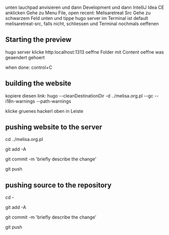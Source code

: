 unten lauchpad anvisieren und dann Development und dann IntelliJ Idea CE anklicken
Gehe zu Menu File, open recent: Melisaretreat Src
Gehe zu schwarzem Feld unten und tippe hugo server
im Terminal ist default melisaretreat-src, falls nicht, schliessen und Terminal nochmals oeffenen

## Starting the preview

hugo server
klicke http:localhost:1313
oeffne Folder mit Content
oeffne was geaendert gehoert

when done: control+C

## building the website
kopiere diesen link:
hugo --cleanDestinationDir -d ../melisa.org.pl --gc --i18n-warnings  --path-warnings

klicke gruenes hackerl oben in Leiste

## pushing website to the server


cd ../melisa.org.pl

git add -A

git commit -m 'briefly describe the change'

git push

## pushing source to the repository

cd -

git add -A

git commit -m 'briefly describe the change'

git push

